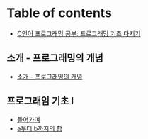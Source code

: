 # Table of contents

* [C언어 프로그래밍 공부: 프로그래밍 기초 다지기](README.md)

## 소개 - 프로그래밍의 개념

* [소개 - 프로그래밍의 개념](undefined/undefined.md)

## 프로그래임 기초 I

* [들어가며](i/undefined.md)
* [a부터 b까지의 합](i/a-b.md)

